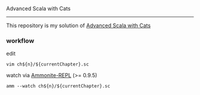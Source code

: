 
Advanced Scala with Cats

---

This repository is my solution of
[Advanced Scala with Cats](http://underscore.io/books/advanced-scala/)


### workflow

edit
``` shell
vim ch${n}/${currentChapter}.sc
```

watch via [Ammonite-REPL](www.lihaoyi.com/Ammonite/#Ammonite-REPL) (>= 0.9.5)
``` shell
amm --watch ch${n}/${currentChapter}.sc
```
